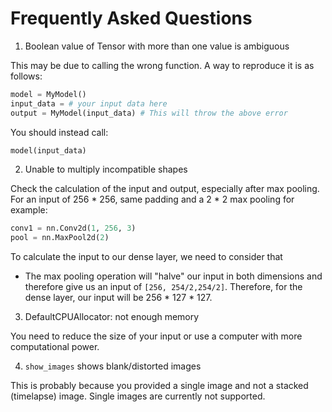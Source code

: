 # Frequently Asked Questions

1.  Boolean value of Tensor with more than one value is ambiguous

This may be due to calling the wrong function. A way to reproduce it is as follows:

```python
model = MyModel()
input_data = # your input data here
output = MyModel(input_data) # This will throw the above error
```

You should instead call:

```python
model(input_data)

```

2. Unable to multiply incompatible shapes 

Check the calculation of the input and output, especially after max pooling. For an input of 256 * 256, 
same padding and a 2 * 2 max pooling for example:

```python
conv1 = nn.Conv2d(1, 256, 3)
pool = nn.MaxPool2d(2)
```
To calculate the input to our dense layer, we need to consider that 

* The max pooling operation will "halve" our input in both dimensions and therefore give us an input of
`[256, 254/2,254/2]`. Therefore, for the dense layer, our input will be 256 * 127 * 127. 
  
3. DefaultCPUAllocator: not enough memory

You need to reduce the size of your input or use a computer with more computational power. 

4. `show_images` shows blank/distorted images

This is probably because you provided a single image and not a stacked (timelapse) image. Single images are currently
not supported. 